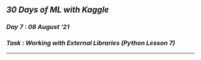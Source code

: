 ## _30 Days of ML with Kaggle_
### _Day 7 : 08 August '21_
### _Task : Working with External Libraries (Python Lesson 7)_
---
